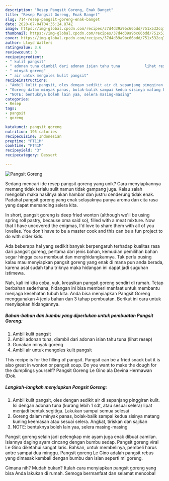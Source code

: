 ```yaml
---
description: "Resep Pangsit Goreng, Enak Banget"
title: "Resep Pangsit Goreng, Enak Banget"
slug: 714-resep-pangsit-goreng-enak-banget
date: 2020-07-04T04:35:24.874Z
image: https://img-global.cpcdn.com/recipes/37d4d39a9bc66bdd/751x532cq70/pangsit-goreng-foto-resep-utama.jpg
thumbnail: https://img-global.cpcdn.com/recipes/37d4d39a9bc66bdd/751x532cq70/pangsit-goreng-foto-resep-utama.jpg
cover: https://img-global.cpcdn.com/recipes/37d4d39a9bc66bdd/751x532cq70/pangsit-goreng-foto-resep-utama.jpg
author: Lloyd Walters
ratingvalue: 3.6
reviewcount: 3
recipeingredient:
- " kulit pangsit"
- " adonan tuna diambil dari adonan isian tahu tuna           lihat resep"
- " minyak goreng"
- " air untuk mengoles kulit pangsit"
recipeinstructions:
- "Ambil kulit pangsit, oles dengan sedikit air di sepanjang pinggiran kulit. Isi dengan adonan tuna (kurang lebih 1 sdt, atau sesuai selera) lipat menjadi bentuk segitiga. Lakukan sampai semua selesai"
- "Goreng dalam minyak panas, bolak-balik sampai kedua sisinya matang kuning keemasan atau sesuai selera. Angkat, tiriskan dan sajikan"
- "NOTE: bentuknya boleh lain yaa, selera masing-masing"
categories:
- Resep
tags:
- pangsit
- goreng

katakunci: pangsit goreng 
nutrition: 195 calories
recipecuisine: Indonesian
preptime: "PT11M"
cooktime: "PT41M"
recipeyield: "3"
recipecategory: Dessert

---
```



![Pangsit Goreng](https://img-global.cpcdn.com/recipes/37d4d39a9bc66bdd/751x532cq70/pangsit-goreng-foto-resep-utama.jpg)

Sedang mencari ide resep pangsit goreng yang unik? Cara menyiapkannya memang tidak terlalu sulit namun tidak gampang juga. Kalau salah mengolah maka hasilnya akan hambar dan justru cenderung tidak enak. Padahal pangsit goreng yang enak selayaknya punya aroma dan cita rasa yang dapat memancing selera kita.

In short, pangsit goreng is deep fried wonton (although we&#39;ll be using spring roll pastry, because oma said so), filled with a meat mixture. Now that I have uncovered the enigmas, I&#39;d love to share them with all of you lovelies. You don&#39;t have to be a master cook and this can be a fun project to do with older kids.

Ada beberapa hal yang sedikit banyak berpengaruh terhadap kualitas rasa dari pangsit goreng, pertama dari jenis bahan, kemudian pemilihan bahan segar hingga cara membuat dan menghidangkannya. Tak perlu pusing kalau mau menyiapkan pangsit goreng yang enak di mana pun anda berada, karena asal sudah tahu triknya maka hidangan ini dapat jadi suguhan istimewa.


Nah, kali ini kita coba, yuk, kreasikan pangsit goreng sendiri di rumah. Tetap berbahan sederhana, hidangan ini bisa memberi manfaat untuk membantu menjaga kesehatan tubuh kita. Anda bisa menyiapkan Pangsit Goreng menggunakan 4 jenis bahan dan 3 tahap pembuatan. Berikut ini cara untuk menyiapkan hidangannya.

<!--inarticleads1-->

##### Bahan-bahan dan bumbu yang diperlukan untuk pembuatan Pangsit Goreng:

1. Ambil  kulit pangsit
1. Ambil  adonan tuna, diambil dari adonan isian tahu tuna           (lihat resep)
1. Gunakan  minyak goreng
1. Ambil  air untuk mengoles kulit pangsit


This recipe is for the filling of pangsit. Pangsit can be a fried snack but it is also great in wonton or pangsit soup. Do you want to make the dough for the dumplings yourself? Pangsit Goreng Le Gino ala Devina Hermawan (Dok. 

<!--inarticleads2-->

##### Langkah-langkah menyiapkan Pangsit Goreng:

1. Ambil kulit pangsit, oles dengan sedikit air di sepanjang pinggiran kulit. Isi dengan adonan tuna (kurang lebih 1 sdt, atau sesuai selera) lipat menjadi bentuk segitiga. Lakukan sampai semua selesai
1. Goreng dalam minyak panas, bolak-balik sampai kedua sisinya matang kuning keemasan atau sesuai selera. Angkat, tiriskan dan sajikan
1. NOTE: bentuknya boleh lain yaa, selera masing-masing


Pangsit goreng selain jadi pelengkap mie ayam juga enak dibuat camilan. Isiannya daging ayam cincang dengan bumbu sedap. Pangsit goreng viral Le Gino diketahui sangat laris. Bahkan, untuk membelinya, pembeli harus antre sampai dua minggu. Pangsit goreng Le Gino adalah pangsit rebus yang dimasak kembali dengan bumbu dan isian seperti mi goreng. 

Gimana nih? Mudah bukan? Itulah cara menyiapkan pangsit goreng yang bisa Anda lakukan di rumah. Semoga bermanfaat dan selamat mencoba!
